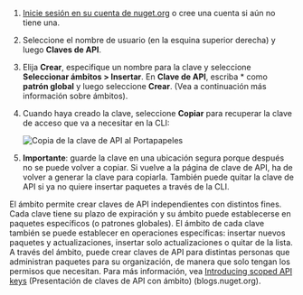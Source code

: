 1. [Inicie sesión en su cuenta de nuget.org](https://www.nuget.org/users/account/LogOn?returnUrl=%2F) o cree una cuenta si aún no tiene una.

1. Seleccione el nombre de usuario (en la esquina superior derecha) y luego **Claves de API**.

1. Elija **Crear**, especifique un nombre para la clave y seleccione **Seleccionar ámbitos > Insertar**. En **Clave de API**, escriba * como **patrón global** y luego seleccione **Crear**. (Vea a continuación más información sobre ámbitos).

1. Cuando haya creado la clave, seleccione **Copiar** para recuperar la clave de acceso que va a necesitar en la CLI:

    ![Copia de la clave de API al Portapapeles](../media/QS_Create-02-APIKey.png)

1. **Importante**: guarde la clave en una ubicación segura porque después no se puede volver a copiar. Si vuelve a la página de clave de API, ha de volver a generar la clave para copiarla. También puede quitar la clave de API si ya no quiere insertar paquetes a través de la CLI.

El ámbito permite crear claves de API independientes con distintos fines. Cada clave tiene su plazo de expiración y su ámbito puede establecerse en paquetes específicos (o patrones globales). El ámbito de cada clave también se puede establecer en operaciones específicas: insertar nuevos paquetes y actualizaciones, insertar solo actualizaciones o quitar de la lista. A través del ámbito, puede crear claves de API para distintas personas que administran paquetes para su organización, de manera que solo tengan los permisos que necesitan. Para más información, vea [Introducing scoped API keys](https://blog.nuget.org/20170202/introducing-scoped-api-keys.html) (Presentación de claves de API con ámbito) (blogs.nuget.org).